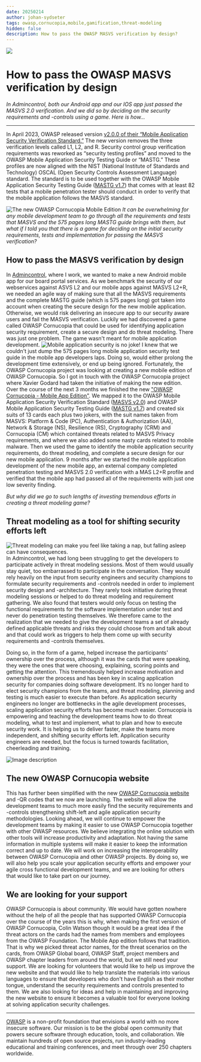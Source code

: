 ```yaml
---
date: 20250214
author: johan-sydseter
tags: owasp,cornucopia,mobile,gamification,threat-modeling
hidden: false
description: How to pass the OWASP MASVS verification by design?
---
```

![](bnowo8weds3w40gx89of.jpg)

# How to pass the OWASP MASVS verification by design

_In Admincontrol, both our Android app and our IOS app just passed the MASVS 2.0 verification. And we did so by deciding on the security requirements and -controls using a game. Here is how..._

----------------------------------------------------------------------------------------------------------------------------------------------------------------------------------------------

In April 2023, OWASP released version [v2.0.0 of their “Mobile Application Security Verification Standard.”](https://mas.owasp.org/MASVS/) The new version removes the three verification levels called L1, L2, and R. Security control group verification requirements was reworked as “security testing profiles” and moved to the OWASP Mobile Application Security Testing Guide or “MASTG.” These profiles are now aligned with the NIST (National Institute of Standards and Technology) OSCAL (Open Security Controls Assessment Language) standard. The standard is to be used together with the OWASP Mobile Application Security Testing Guide ([MASTG v1.7](https://mas.owasp.org/MASTG/)) that comes with at least 82 tests that a mobile penetration tester should conduct in order to verify that the mobile application follows the MASVS standard.

![The new OWASP Cornucopia Mobile Edition](3u5zjhisi63zndxwteo9.jpg)
_It can be overwhelming for any mobile development team to go through all the requirements and tests that MASVS and the 575 pages long MASTG guide brings with them, but what if I told you that there is a game for deciding on the initial security requirements, tests and implementation for passing the MASVS verification?_

## How to pass the MASVS verification by design

In [Admincontrol](https://admincontrol.com/), where I work, we wanted to make a new Android mobile app for our board portal services. As we benchmark the security of our webservices against ASVS L2 and our mobile apps against MASVS L2+R, we needed an agile way of making sure that all the MASVS requirements and the complete MASTG guide (which is 575 pages long) got taken into account when creating the secure design for the new mobile application. Otherwise, we would risk delivering an insecure app to our security aware users and fail the MASVS verification.
Luckily we had discovered a game called OWASP Cornucopia that could be used for identifying application security requirement, create a secure design and do threat modeling. There was just one problem. The game wasn't meant for mobile application development.
![Mobile application security is no joke!](7r7t9n8752ymsvw9fxwu.jpg)
I knew that we couldn't just dump the 575 pages long mobile application security test guide in the mobile app developers laps. Doing so, would either prolong the development time extensively, or end up being ignored. Fortunately, the OWASP Cornucopia project was looking at creating a new mobile edition of OWASP Cornucopia. So I got in touch with the OWASP Cornucopia project where Xavier Godard had taken the initiative of making the new edition. Over the course of the next 3 months we finished the new ["OWASP Cornucopia - Mobile App Edition"](https://cornucopia.owasp.org/cards). We mapped it to the OWASP Mobile Application Security Verification Standard ([MASVS v2.0](https://mas.owasp.org/MASVS/)) and OWASP Mobile Application Security Testing Guide ([MASTG v1.7](https://mas.owasp.org/MASTG/)) and created six suits of 13 cards each plus two jokers, with the suit names taken from MASVS: Platform & Code (PC), Authentication & Authorization (AA), Network & Storage (NS), Resilience (RS), Cryptography (CRM) and Cornucopia (CM) which contained threats related to MASVS Privacy requirements, and where we also added some nasty cards related to mobile malware. Then we used the game to identify the mobile application security requirements, do threat modeling, and complete a secure design for our new mobile application.
9 months after we started the mobile application development of the new mobile app, an external company completed penetration testing and MASVS 2.0 verification with a MAS L2+R profile and verified that the mobile app had passed all of the requirements with just one low severity finding.

_But why did we go to such lengths of investing tremendous efforts in creating a threat modeling game?_

## Threat modeling as a tool for shifting security efforts left

![Threat modeling can make you feel like taking a nap, but falling asleep can have consequences.](5y5l71o39iwotkiqtidr.jpg)
In Admincontrol, we had long been struggling to get the developers to participate actively in threat modeling sessions. Most of them would usually stay quiet, too embarrassed to participate in the conversation. They would rely heavily on the input from security engineers and security champions to formulate security requirements and -controls needed in order to implement security design and -architecture.
They rarely took initiative during threat modeling sessions or helped to do threat modeling and requirement gathering. We also found that testers would only focus on testing the functional requirements for the software implementation under test and never do penetration testing themselves. We therefore came to the realization that we needed to give the development teams a set of already defined applicable threats and risks they could choose from and talk about and that could work as triggers to help them come up with security requirements and -controls themselves.

Doing so, in the form of a game, helped increase the participants' ownership over the process, although it was the cards that were speaking, they were the ones that were choosing, explaining, scoring points and getting the attention.
This tremendously helped increase motivation and ownership over the process and has been key in scaling application security for companies doing software development. It’s no longer hard to elect security champions from the teams, and threat modeling, planning and testing is much easier to execute than before.
As application security engineers no longer are bottlenecks in the agile development processes, scaling application security efforts has become much easier. Cornucopia is empowering and teaching the development teams how to do threat modeling, what to test and implement, what to plan and how to execute security work. It is helping us to deliver faster, make the teams more independent, and shifting security efforts left. Application security engineers are needed, but the focus is turned towards facilitation, cheerleading and training.

![Image description](2ib4335mprmnggh78kpa.jpg)

## The new OWASP Cornucopia website

This has further been simplified with the new [OWASP Cornucopia website](https://cornucopia.owasp.org) and -QR codes that we now are launching. The website will allow the development teams to much more easily find the security requirements and -controls strengthening shift-left and agile application security methodologies. Looking ahead, we will continue to empower the development teams by making it easier to use OWASP Cornucopia together with other OWASP resources. We believe integrating the online solution with other tools will increase productivity and adaptation. Not having the same information in multiple systems will make it easier to keep the information correct and up to date. We will work on increasing the interoperability between OWASP Cornucopia and other OWASP projects. By doing so, we will also help you scale your application security efforts and empower your agile cross functional development teams, and we are looking for others that would like to take part on our journey.

## We are looking for your support

OWASP Cornucopia is about community. We would have gotten nowhere without the help of all the people that has supported OWASP Cornucopia over the course of the years this is why, when making the first version of OWASP Cornucopia, Colin Watson though it would be a great idea if the threat actors on the cards had the names from members and employees from the OWASP Foundation. The Mobile App edition follows that tradition. That is why we picked threat actor names, for the threat scenarios on the cards, from OWASP Global board, OWASP Staff, project members and OWASP chapter leaders from around the world, but we still need your support. We are looking for volunteers that would like to help us improve the new website and that would like to help translate the materials into various languages to ensure that developers who don't have English as their mother tongue, understand the security requirements and controls presented to them. We are also looking for ideas and help in maintaining and improving the new website to ensure it becomes a valuable tool for everyone looking at solving application security challenges.

----------------------------------------------------------------------------------------------------------------------------------------------------------------------------------------------

[OWASP](https://owasp.org) is a non-profit foundation that envisions a world with no more insecure software. Our mission is to be the global open community that powers secure software through education, tools, and collaboration. We maintain hundreds of open source projects, run industry-leading educational and training conferences, and meet through over 250 chapters worldwide.
